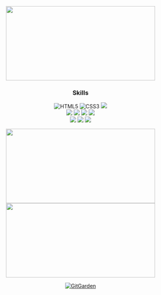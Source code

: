 <div align="center">
<a href="https://github.com/devxb/gitanimals">
<img
  src="https://render.gitanimals.org/farms/nanafromjeju"
  width="400"
  height="200"
/>
</a>
</div>

<h3 align="center">Skills</h3>

<p align="center">
<img src="https://img.shields.io/badge/Html5-%23E34F26.svg?style=for-the-badge&logo=Html5&logoColor=white" alt="HTML5"/>
<img src="https://img.shields.io/badge/Css3-%231572B6.svg?style=for-the-badge&logo=Css3&logoColor=white" alt="CSS3"/>
<img src="https://img.shields.io/badge/JavaScript-F7DF1E?style=for-the-badge&logo=JavaScript&logoColor=white"><br>
<img src="https://img.shields.io/badge/React-61DAFB?style=for-the-badge&logo=React&logoColor=white">
<img src="https://img.shields.io/badge/TypeScript-%23007ACC.svg?style=for-the-badge&logo=TypeScript&logoColor=white">
<img src="https://img.shields.io/badge/Next.js-000000.svg?style=for-the-badge&logo=Next.js&logoColor=white">
<img src="https://img.shields.io/badge/Storybook-FF4785.svg?style=for-the-badge&logo=Storybook&logoColor=white"><br>
<img src="https://img.shields.io/badge/Figma-F24E1E.svg?style=for-the-badge&logo=Figma&logoColor=white">
<img src="https://img.shields.io/badge/Photoshop-004B8D.svg?style=for-the-badge&logo=Photoshop&logoColor=white">
<img src="https://img.shields.io/badge/FinalCut-000000.svg?style=for-the-badge&logo=FinalCut&logoColor=white">  
</p>

<p align="center">
  <img src="https://github-readme-stats.vercel.app/api/top-langs/?username=nanafromjeju&layout=compact&theme=tokyonight" width="400" height="200"><br>
  <img src="https://github-readme-stats.vercel.app/api?username=nanafromjeju&show_icons=true&theme=tokyonight" width="400" height="200">
</p>

<div align="center">
  <a href="https://github.com/marshallku/gitgarden">
    <img src="https://gitgarden.marshallku.dev/?user_name=nanafromjeju" alt="GitGarden">
  </a>
</div>
